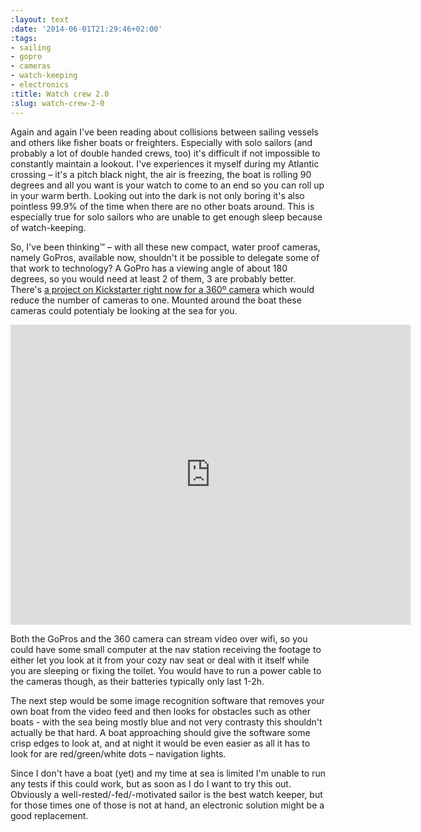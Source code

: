 ```yaml
---
:layout: text
:date: '2014-06-01T21:29:46+02:00'
:tags:
- sailing
- gopro
- cameras
- watch-keeping
- electronics
:title: Watch crew 2.0
:slug: watch-crew-2-0
---
```

Again and again I've been reading about collisions between sailing vessels and others like fisher boats or freighters. Especially with solo sailors (and probably a lot of double handed crews, too) it's difficult if not impossible to constantly maintain a lookout. I've experiences it myself during my Atlantic crossing – it's a pitch black night, the air is freezing, the boat is rolling 90 degrees and all you want is your watch to come to an end so you can roll up in your warm berth. Looking out into the dark is not only boring it's also pointless 99.9% of the time when there are no other boats around. This is especially true for solo sailors who are unable to get enough sleep because of watch-keeping.

So, I've been thinking™ – with all these new compact, water proof cameras, namely GoPros, available now, shouldn't it be possible to delegate some of that work to technology? A GoPro has a viewing angle of about 180 degrees, so you would need at least 2 of them, 3 are probably better. There's [a project on Kickstarter right now for a 360º camera](https://www.kickstarter.com/projects/giroptic/the-worlds-first-full-hd-360-camera) which would reduce the number of cameras to one. Mounted around the boat these cameras could potentialy be looking at the sea for you.

<iframe width="640" height="480" src="https://www.kickstarter.com/projects/giroptic/the-worlds-first-full-hd-360-camera/widget/video.html" frameborder="0" scrolling="no"> </iframe>

Both the GoPros and the 360 camera can stream video over wifi, so you could have some small computer at the nav station receiving the footage to either let you look at it from your cozy nav seat or deal with it itself while you are sleeping or fixing the toilet. You would have to run a power cable to the cameras though, as their batteries typically only last 1-2h.

The next step would be some image recognition software that removes your own boat from the video feed and then looks for obstacles such as other boats - with the sea being mostly blue and not very contrasty this shouldn't actually be that hard. A boat approaching should give the software some crisp edges to look at, and at night it would be even easier as all it has to look for are red/green/white dots – navigation lights.

Since I don't have a boat (yet) and my time at sea is limited I'm unable to run any tests if this could work, but as soon as I do I want to try this out. Obviously a well-rested/-fed/-motivated sailor is the best watch keeper, but for those times one of those is not at hand, an electronic solution might be a good replacement.
